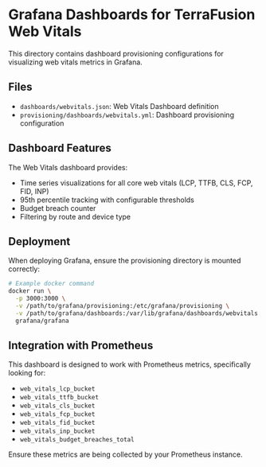 # Grafana Dashboards for TerraFusion Web Vitals

This directory contains dashboard provisioning configurations for visualizing web vitals metrics in Grafana.

## Files

- `dashboards/webvitals.json`: Web Vitals Dashboard definition
- `provisioning/dashboards/webvitals.yml`: Dashboard provisioning configuration

## Dashboard Features

The Web Vitals dashboard provides:

- Time series visualizations for all core web vitals (LCP, TTFB, CLS, FCP, FID, INP)
- 95th percentile tracking with configurable thresholds
- Budget breach counter
- Filtering by route and device type

## Deployment

When deploying Grafana, ensure the provisioning directory is mounted correctly:

```bash
# Example docker command
docker run \
  -p 3000:3000 \
  -v /path/to/grafana/provisioning:/etc/grafana/provisioning \
  -v /path/to/grafana/dashboards:/var/lib/grafana/dashboards/webvitals \
  grafana/grafana
```

## Integration with Prometheus

This dashboard is designed to work with Prometheus metrics, specifically looking for:

- `web_vitals_lcp_bucket`
- `web_vitals_ttfb_bucket`
- `web_vitals_cls_bucket`
- `web_vitals_fcp_bucket`
- `web_vitals_fid_bucket`
- `web_vitals_inp_bucket`
- `web_vitals_budget_breaches_total`

Ensure these metrics are being collected by your Prometheus instance.